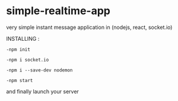 # simple-realtime-app
very simple instant message application in (nodejs, react, socket.io)

INSTALLING :
  
  `-npm init`  
  
  `-npm i socket.io`  
  
  `-npm i --save-dev nodemon`  
  
  `-npm start`  
  
and finally launch your server 
